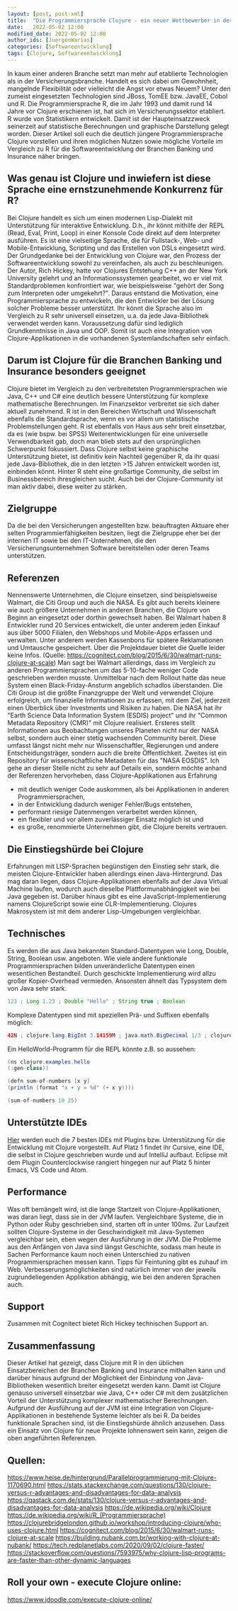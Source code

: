 ```yaml
---
layout: [post, post-xml]
title:  "Die Programmiersprache Clojure - ein neuer Wettbewerber in der Versicherungsbranche?"
date:   2022-05-02 12:00
modified_date: 2022-05-02 12:00
author_ids: [JuergenWarias]
categories: [Softwareentwicklung]
tags: [Clojure, Softwareentwicklung]
---
```


In kaum einer anderen Branche setzt man mehr auf etablierte Technologien als in der Versicherungsbranche.
Handelt es sich dabei um Gewohnheit, mangelnde Flexibilität oder vielleicht die Angst vor etwas Neuem? 
Unter den zumeist eingesetzten Technologien sind JBoss, TomEE bzw. JavaEE, Cobol und R.
Die Programmiersprache R, die im Jahr 1993 und damit rund 14 Jahre vor Clojure erschienen ist, hat sich im Versicherungssektor etabliert. 
R wurde von Statistikern entwickelt. 
Damit ist der Haupteinsatzzweck seinerzeit auf statistische Berechnungen und graphische Darstellung gelegt worden.
Dieser Artikel soll euch die deutlich jüngere Programmiersprache Clojure vorstellen und ihren möglichen Nutzen sowie mögliche Vorteile im Vergleich zu R für die Softwareentwicklung der Branchen Banking und Insurance näher bringen.

## Was genau ist Clojure und inwiefern ist diese Sprache eine ernstzunehmende Konkurrenz für R?
Bei Clojure handelt es sich um einen modernen Lisp-Dialekt mit Unterstützung für interaktive Entwicklung. 
D.h., ihr könnt mithilfe der REPL (Read, Eval, Print, Loop) in einer Konsole Code direkt auf dem Interpreter ausführen. 
Es ist eine vielseitige Sprache, die für Fullstack-, Web- und Mobile-Entwicklung, Scripting und das Erstellen von DSLs eingesetzt wird. 
Der Grundgedanke bei der Entwicklung von Clojure war, den Prozess der Softwareentwicklung sowohl zu vereinfachen, als auch zu beschleunigen. 
Der Autor, Rich Hickey, hatte vor Clojures Entstehung C++ an der New York University gelehrt und an Informationssystemen gearbeitet, wo er viel mit Standardproblemen konfrontiert war, wie beispielsweise "gehört der Song zum Interpreten oder umgekehrt?". Daraus entstand die Motivation, eine Programmiersprache zu entwickeln, die den Entwickler bei der Lösung solcher Probleme besser unterstützt.
Ihr könnt die Sprache also im Vergleich zu R sehr universell einsetzen, u.a. da jede Java-Bibliothek verwendet werden kann. 
Voraussetzung dafür sind lediglich Grundkenntnisse in Java und OOP. 
Somit ist auch eine Integration von Clojure-Applikationen in die vorhandenen Systemlandschaften sehr einfach. 

## Darum ist Clojure für die Branchen Banking und Insurance besonders geeignet
Clojure bietet im Vergleich zu den verbreitetsten Programmiersprachen wie Java, C++ und C# eine deutlich bessere Unterstützung für komplexe mathematische Berechnungen. 
Im Finanzsektor verbreitet sie sich daher aktuell zunehmend.
R ist in den Bereichen Wirtschaft und Wissenschaft ebenfalls die Standardsprache, wenn es vor allem um statistische Problemstellungen geht. 
R ist ebenfalls von Haus aus sehr breit einsetzbar, da es (wie bspw. bei SPSS) Weiterentwicklungen für eine universelle Verwendbarkeit gab, doch man blieb stets auf den ursprünglichen Schwerpunkt fokussiert. 
Dass Clojure selbst keine graphische Unterstützung bietet, ist definitiv kein Nachteil gegenüber R, da ihr quasi jede Java-Bibliothek, die in den letzten >15 Jahren entwickelt worden ist, einbinden könnt. 
Hinter R steht eine großartige Community, die selbst im Businessbereich ihresgleichen sucht.
Auch bei der Clojure-Community ist man aktiv dabei, diese weiter zu stärken.

## Zielgruppe

Da die bei den Versicherungen angestellten bzw. beauftragten Aktuare eher selten Programmierfähigkeiten besitzen, liegt die Zielgruppe eher bei der internen IT sowie bei den IT-Unternehmen, die den Versicherungsunternehmen Software bereitstellen oder deren Teams unterstützen. 

## Referenzen

Nennenswerte Unternehmen, die Clojure einsetzen, sind beispielsweise Walmart, die Citi Group und auch die NASA. 
Es gibt auch bereits kleinere wie auch größere Unternehmen in anderen Branchen, die Clojure von Beginn an eingesetzt oder dorthin gewechselt haben. 
Bei Walmart haben 8 Entwickler rund 20 Services entwickelt, die unter anderem jeden Einkauf aus über 5000 Filialen, den Webshops und Mobile-Apps erfassen und verwalten. 
Unter anderem werden Kassenbons für spätere Reklamationen und Umtausche gespeichert. 
Über die Projektdauer bietet die Quelle leider keine Infos. (Quelle: https://cognitect.com/blog/2015/6/30/walmart-runs-clojure-at-scale)
Man sagt bei Walmart allerdings, dass im Vergleich zu anderen Programmiersprachen um das 5-10-fache weniger Code geschrieben werden musste. 
Unmittelbar nach dem Rollout hatte das neue System einen Black-Friday-Ansturm angeblich schadlos überstanden.
Die Citi Group ist die größte Finanzgruppe der Welt und verwendet Clojure erfolgreich, um finanzielle Informationen zu erfassen, mit dem Ziel, jederzeit einen Überblick über Investments und Risiken zu haben.
Die NASA hat ihr "Earth Science Data Information System (ESDIS) project" und ihr "Common Metadata Repository (CMR)" mit Clojure realisiert. 
Ersteres stellt Informationen aus Beobachtungen unseres Planeten nicht nur der NASA selbst, sondern auch einer stetig wachsenden Community bereit. 
Diese umfasst längst nicht mehr nur Wissenschaftler, Regierungen und andere Entscheidungsträger, sondern auch die breite Öffentlichkeit. 
Zweites ist ein Repository für wissenschaftliche Metadaten für das "NASA EOSDIS". 
Ich gehe an dieser Stelle nicht zu sehr auf Details ein, sondern möchte anhand der Referenzen hervorheben, dass Clojure-Applikationen aus Erfahrung

*	mit deutlich weniger Code auskommen, als bei Applikationen in anderen Programmiersprachen,
*	in der Entwicklung dadurch weniger Fehler/Bugs entstehen,
*	performant riesige Datenmengen verarbeitet werden können,
*	ein flexibler und vor allem zuverlässiger Einsatz möglich ist und
*	es große, renommierte Unternehmen gibt, die Clojure bereits vertrauen.


## Die Einstiegshürde bei Clojure

Erfahrungen mit LISP-Sprachen begünstigen den Einstieg sehr stark, die meisten Clojure-Entwickler haben allerdings einen Java-Hintergrund. 
Das mag daran liegen, dass Clojure-Applikationen ebenfalls auf der Java Virtual Machine laufen, wodurch auch dieselbe Plattformunabhängigkeit wie bei Java gegeben ist. 
Darüber hinaus gibt es eine JavaScript-Implementierung namens ClojureScript sowie eine CLR-Implementierung. 
Clojures Makrosystem ist mit dem anderer Lisp-Umgebungen vergleichbar.
 

## Technisches

Es werden die aus Java bekannten Standard-Datentypen wie Long, Double, String, Boolean usw. angeboten. 
Wie viele andere funktionale Programmiersprachen bilden unveränderliche Datentypen einen wesentlichen Bestandteil. 
Durch geschickte Implementierung wird allzu großer Kopier-Overhead vermieden. 
Ansonsten ähnelt das Typsystem dem von Java sehr stark.

```java
123 ; Long 1.23 ; Double "Hello" ; String true ; Boolean
```

Komplexe Datentypen sind mit speziellen Prä- und Suffixen ebenfalls möglich:

```java
42N ; clojure.lang.BigInt 3.14159M ; java.math.BigDecimal 1/3 ; clojure.lang.Ratio #"[A-Za-z]+" ; java.util.regex.Pattern
```

Ein HelloWorld-Programm für die REPL könnte z.B. so aussehen:

```java
(ns clojure.examples.hello
(:gen-class))

(defn sum-of-numbers [x y]
(println (format "x + y = %d" (+ x y))))

(sum-of-numbers 10 25)
```

## Unterstützte IDEs
[Hier](https://www.dunebook.com/best-clojure-ide-and-editors/) werden euch die 7 besten IDEs mit Plugins bzw. Unterstützung für die Entwicklung mit Clojure vorgestellt.
Auf Platz 1 findet ihr Cursive, eine IDE, die selbst in Clojure geschrieben wurde und auf IntelliJ aufbaut. 
Eclipse mit dem Plugin Counterclockwise rangiert hingegen nur auf Platz 5 hinter Emacs, VS Code und Atom.

## Performance

Was oft bemängelt wird, ist die lange Startzeit von Clojure-Applikationen, was daran liegt, dass sie in der JVM laufen. 
Vergleichbare Systeme, die in Python oder Ruby geschrieben sind, starten oft in unter 100ms. 
Zur Laufzeit sollten Clojure-Systeme in der Geschwindigkeit mit Java-Systemen vergleichbar sein, eben wegen der Ausführung in der JVM. 
Die Probleme aus den Anfängen von Java sind längst Geschichte, sodass man heute in Sachen Performance kaum noch einen Unterschied zu nativen Programmiersprachen messen kann. 
Tipps für Feintuning gibt es zuhauf im Web. 
Verbesserungsmöglichkeiten sind natürlich immer von der jeweils zugrundeliegenden Applikation abhängig, wie bei den anderen Sprachen auch.

## Support

Zusammen mit Cognitect bietet Rich Hickey technischen Support an.

## Zusammenfassung
Dieser Artikel hat gezeigt, dass Clojure mit R in den üblichen Einsatzbereichen der Branchen Banking und Insurance mithalten kann und darüber hinaus aufgrund der Möglichkeit der Einbindung von Java-Bibliotheken wesentlich breiter eingesetzt werden kann.
Damit ist Clojure genauso universell einsetzbar wie Java, C++ oder C# mit dem zusätzlichen Vorteil der Unterstützung komplexer mathematischer Berechnungen.
Aufgrund der Ausführung auf der JVM ist eine Integration von Clojure-Applikationen in bestehende Systeme leichter als bei R. 
Da beides funktionale Sprachen sind, ist die Einstiegshürde ähnlich anzusehen. 
Dass ein Einsatz von Clojure für neue Projekte lohnenswert sein kann, zeigen die oben angeführten Referenzen.

## Quellen:
https://www.heise.de/hintergrund/Parallelprogrammierung-mit-Clojure-1170690.html
https://stats.stackexchange.com/questions/130/clojure-versus-r-advantages-and-disadvantages-for-data-analysis
https://qastack.com.de/stats/130/clojure-versus-r-advantages-and-disadvantages-for-data-analysis
https://de.wikipedia.org/wiki/Clojure
https://de.wikipedia.org/wiki/R_(Programmiersprache)
https://clojurebridgelondon.github.io/workshop/introducing-clojure/who-uses-clojure.html
https://cognitect.com/blog/2015/6/30/walmart-runs-clojure-at-scale
https://building.nubank.com.br/working-with-clojure-at-nubank/
https://tech.redplanetlabs.com/2020/09/02/clojure-faster/
https://stackoverflow.com/questions/7593975/why-clojure-lisp-programs-are-faster-than-other-dynamic-languages


## Roll your own - execute Clojure online:

https://www.jdoodle.com/execute-clojure-online/

